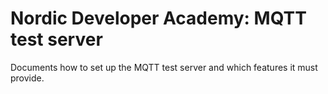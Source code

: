 # Nordic Developer Academy: MQTT test server

Documents how to set up the MQTT test server and which features it must provide.
